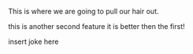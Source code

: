This is where we are going to pull our hair out. 

this is another second feature it is better then the first! 

insert joke here